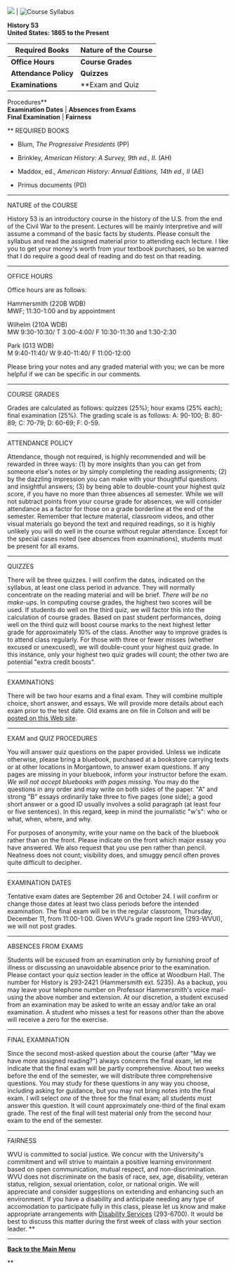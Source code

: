 ![](spacer1.gif) |  ![Course Syllabus](syllbann.gif)

**History 53  
United States: 1865 to the Present**

| **Required Books** | **Nature of the Course**  
---|---  
**Office Hours** | **Course Grades**  
**Attendance Policy** | **Quizzes**  
**Examinations** | **Exam and Quiz  
Procedures**  
**Examination Dates** | **Absences from Exams**  
**Final Examination** | **Fairness**  
  
** REQUIRED BOOKS

* Blum, _The Progressive Presidents_ (PP)

* Brinkley, _American History: A Survey, 9th ed., II._ (AH)

* Maddox, ed., _American History: Annual Editions, 14th ed., II_ (AE)

* Primus documents (PD)

* * *

NATURE of the COURSE

History 53 is an introductory course in the history of the U.S. from the end
of the Civil War to the present. Lectures will be mainly interpretive and will
assume a command of the basic facts by students. Please consult the syllabus
and read the assigned material prior to attending each lecture. I like you to
get your money's worth from your textbook purchases, so be warned that I do
require a good deal of reading and do test on that reading.

* * *

OFFICE HOURS

Office hours are as follows:

Hammersmith (220B WDB)  
MWF; 11:30-1:00 and by appointment

Wilhelm (210A WDB)  
MW 9:30-10:30/ T 3:00-4:00/ F 10:30-11:30 and 1:30-2:30

Park (G13 WDB)  
M 9:40-11:40/ W 9:40-11:40/ F 11:00-12:00

Please bring your notes and any graded material with you; we can be more
helpful if we can be specific in our comments.

* * *

COURSE GRADES

Grades are calculated as follows: quizzes (25%); hour exams (25% each); final
examination (25%). The grading scale is as follows: A: 90-100; B: 80-89; C:
70-79; D: 60-69; F: 0-59.

* * *

ATTENDANCE POLICY

Attendance, though not required, is highly recommended and will be rewarded in
three ways: (1) by more insights than you can get from someone else's notes or
by simply completing the reading assignments; (2) by the dazzling impression
you can make with your thoughtful questions and insightful answers; (3) by
being able to double-count your highest quiz score, if you have no more than
three absences all semester. While we will not subtract points from your
course grade for absences, we will consider attendance as a factor for those
on a grade borderline at the end of the semester. Remember that lecture
material, classroom videos, and other visual materials go beyond the text and
required readings, so it is highly unlikely you will do well in the course
without regular attendance. Except for the special cases noted (see absences
from examinations), students must be present for all exams.

* * *

QUIZZES

There will be three quizzes. I will confirm the dates, indicated on the
syllabus, at least one class period in advance. They will normally concentrate
on the reading material and will be brief. _There will be no make-ups_. In
computing course grades, the highest two scores will be used. If students do
well on the third quiz, we will factor this into the calculation of course
grades. Based on past student performances, doing well on the third quiz will
boost course marks to the next highest letter grade for approximately 10% of
the class. Another way to improve grades is to attend class regularly. For
those with three or fewer misses (whether excused or unexcused), we will
double-count your highest quiz grade. In this instance, only your highest two
quiz grades will count; the other two are potential "extra credit boosts".

* * *

EXAMINATIONS

There will be two hour exams and a final exam. They will combine multiple
choice, short answer, and essays. We will provide more details about each exam
prior to the test date. Old exams are on file in Colson and will be [posted on
this Web site](exams.html).

* * *

EXAM and QUIZ PROCEDURES

You will answer quiz questions on the paper provided. Unless we indicate
otherwise, please bring a bluebook, purchased at a bookstore carrying texts or
at other locations in Morgantown, to answer exam questions. If any pages are
missing in your bluebook, inform your instructor before the exam. _We will not
accept bluebooks with pages missing_. You may do the questions in any order
and may write on both sides of the paper. "A" and strong "B" essays ordinarily
take three to five pages (one side); a good short answer or a good ID usually
involves a solid paragraph (at least four or five sentences). In this regard,
keep in mind the journalistic "w's": who or what, when, where, and why.

For purposes of anonymity, write your name on the back of the bluebook rather
than on the front. Please indicate on the front which major essay you have
answered. We also request that you use pen rather than pencil. Neatness does
not count; visibility does, and smuggy pencil often proves quite difficult to
decipher.

* * *

EXAMINATION DATES

Tentative exam dates are September 26 and October 24. I will confirm or change
those dates at least two class periods before the intended examination. The
final exam will be in the regular classroom, Thursday, December 11, from
11:00-1:00. Given WVU's grade report line (293-WVUI), we will not post grades.

* * *

ABSENCES FROM EXAMS

Students will be excused from an examination only by furnishing proof of
illness or discussing an unavoidable absence prior to the examination. Please
contact your quiz section leader in the office at Woodburn Hall. The number
for History is 293-2421 (Hammersmith ext. 5235). As a backup, you may leave
your telephone number on Professor Hammersmith's voice mail- using the above
number and extension. At our discretion, a student excused from an examination
may be asked to write an essay and/or take an oral examination. A student who
misses a test for reasons other than the above will receive a zero for the
exercise.

* * *

FINAL EXAMINATION

Since the second most-asked question about the course (after "May we have more
assigned reading?") always concerns the final exam, let me indicate that the
final exam will be partly comprehensive. About two weeks before the end of the
semester, we will distribute three comprehensive questions. You may study for
these questions in any way you choose, including asking for guidance, but you
may not bring notes into the final exam. I will select _one_ of the three for
the final exam; all students must answer this question. It will count
approximately one-third of the final exam grade. The rest of the final will
test material only from the second hour exam to the end of the semester.

* * *

FAIRNESS

WVU is committed to social justice. We concur with the University's commitment
and will strive to maintain a positive learning environment based on open
communication, mutual respect, and non-discrimination. WVU does not
discriminate on the basis of race, sex, age, disability, veteran status,
religion, sexual orientation, color, or national origin. We will appreciate
and consider suggestions on extending and enhancing such an environment. If
you have a disability and anticipate needing any type of accomodation to
participate fully in this class, please let us know and make appropriate
arrangements with [Disability
Services](http://www.wvu.edu/~socjust/dassist.html) (293-6700). It would be
best to discuss this matter during the first week of class with your section
leader. **

* * *

[**Back to the Main Menu**](index.html#menu)

**


